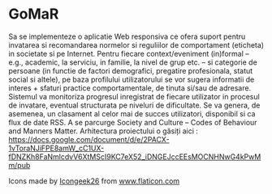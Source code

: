# GoMaR
Sa se implementeze o aplicatie Web responsiva ce ofera suport pentru invatarea si recomandarea normelor si reguliilor de comportament (eticheta) in societate si pe Internet. Pentru fiecare context/eveniment (in)formal – e.g., academic, la serviciu, in familie, la nivel de grup etc. – si categorie de persoane (in functie de factori demografici, pregatire profesionala, statut social si altele), pe baza profilului utilizatorului se vor sugera informatii de interes + sfaturi practice comportamentale, de tinuta si/sau de adresare. Sistemul va monitoriza progresul inregistrat de fiecare utilizator in procesul de invatare, eventual structurata pe niveluri de dificultate. Se va genera, de asemenea, un clasament al celor mai de succes utilizatori, disponibil si ca flux de date RSS. A se parcurge Society and Culture – Codes of Behaviour and Manners Matter. 
Arhitectura proiectului o găsiți aici : https://docs.google.com/document/d/e/2PACX-1vToraNJiFPE8amW_cC1UX-fDNZKh8FaNmlcdvV6XtMScI9KC7eX52_iDNGEJccEEsMOCNHNwG4kPwMm/pub
<div class="publicity">Icons made by <a href="https://www.flaticon.com/authors/icongeek26" title="Icongeek26">Icongeek26</a> from
            <a href="https://www.flaticon.com/" title="Flaticon">www.flaticon.com</a></div>
